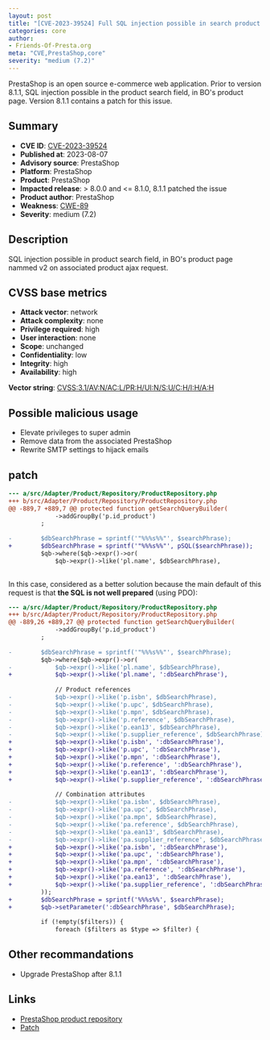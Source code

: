 ```yaml
---
layout: post
title: "[CVE-2023-39524] Full SQL injection possible in search product in backoffice"
categories: core
author:
- Friends-Of-Presta.org
meta: "CVE,PrestaShop,core"
severity: "medium (7.2)"
---
```


PrestaShop is an open source e-commerce web application. Prior to version 8.1.1, SQL injection possible in the product search field, in BO's product page. Version 8.1.1 contains a patch for this issue.

## Summary

* **CVE ID**: [CVE-2023-39524](https://cve.mitre.org/cgi-bin/cvename.cgi?name=CVE-2023-39524)
* **Published at**: 2023-08-07
* **Advisory source**: PrestaShop
* **Platform**: PrestaShop
* **Product**: PrestaShop
* **Impacted release**: > 8.0.0 and <= 8.1.0, 8.1.1 patched the issue
* **Product author**: PrestaShop
* **Weakness**: [CWE-89](https://cwe.mitre.org/data/definitions/89.html)
* **Severity**: medium (7.2)

## Description

SQL injection possible in product search field, in BO's product page nammed v2 on associated product ajax request.

## CVSS base metrics

* **Attack vector**: network
* **Attack complexity**: none
* **Privilege required**: high
* **User interaction**: none
* **Scope**: unchanged
* **Confidentiality**: low
* **Integrity**: high
* **Availability**: high 

**Vector string**: [CVSS:3.1/AV:N/AC:L/PR:H/UI:N/S:U/C:H/I:H/A:H](c)

## Possible malicious usage

* Elevate privileges to super admin
* Remove data from the associated PrestaShop
* Rewrite SMTP settings to hijack emails

## patch

```diff
--- a/src/Adapter/Product/Repository/ProductRepository.php
+++ b/src/Adapter/Product/Repository/ProductRepository.php
@@ -889,7 +889,7 @@ protected function getSearchQueryBuilder(
             ->addGroupBy('p.id_product')
         ;
 
-        $dbSearchPhrase = sprintf('"%%%s%%"', $searchPhrase);
+        $dbSearchPhrase = sprintf('"%%%s%%"', pSQL($searchPhrase));
         $qb->where($qb->expr()->or(
             $qb->expr()->like('pl.name', $dbSearchPhrase),
 
```

In this case, considered as a better solution because the main default of this request is that **the SQL is not well prepared** (using PDO):

```diff
--- a/src/Adapter/Product/Repository/ProductRepository.php
+++ b/src/Adapter/Product/Repository/ProductRepository.php
@@ -889,26 +889,27 @@ protected function getSearchQueryBuilder(
             ->addGroupBy('p.id_product')
         ;
 
-        $dbSearchPhrase = sprintf('"%%%s%%"', $searchPhrase);
         $qb->where($qb->expr()->or(
-            $qb->expr()->like('pl.name', $dbSearchPhrase),
+            $qb->expr()->like('pl.name', ':dbSearchPhrase'),
 
             // Product references
-            $qb->expr()->like('p.isbn', $dbSearchPhrase),
-            $qb->expr()->like('p.upc', $dbSearchPhrase),
-            $qb->expr()->like('p.mpn', $dbSearchPhrase),
-            $qb->expr()->like('p.reference', $dbSearchPhrase),
-            $qb->expr()->like('p.ean13', $dbSearchPhrase),
-            $qb->expr()->like('p.supplier_reference', $dbSearchPhrase),
+            $qb->expr()->like('p.isbn', ':dbSearchPhrase'),
+            $qb->expr()->like('p.upc', ':dbSearchPhrase'),
+            $qb->expr()->like('p.mpn', ':dbSearchPhrase'),
+            $qb->expr()->like('p.reference', ':dbSearchPhrase'),
+            $qb->expr()->like('p.ean13', ':dbSearchPhrase'),
+            $qb->expr()->like('p.supplier_reference', ':dbSearchPhrase'),
 
             // Combination attributes
-            $qb->expr()->like('pa.isbn', $dbSearchPhrase),
-            $qb->expr()->like('pa.upc', $dbSearchPhrase),
-            $qb->expr()->like('pa.mpn', $dbSearchPhrase),
-            $qb->expr()->like('pa.reference', $dbSearchPhrase),
-            $qb->expr()->like('pa.ean13', $dbSearchPhrase),
-            $qb->expr()->like('pa.supplier_reference', $dbSearchPhrase)
+            $qb->expr()->like('pa.isbn', ':dbSearchPhrase'),
+            $qb->expr()->like('pa.upc', ':dbSearchPhrase'),
+            $qb->expr()->like('pa.mpn', ':dbSearchPhrase'),
+            $qb->expr()->like('pa.reference', ':dbSearchPhrase'),
+            $qb->expr()->like('pa.ean13', ':dbSearchPhrase'),
+            $qb->expr()->like('pa.supplier_reference', ':dbSearchPhrase')
         ));
+        $dbSearchPhrase = sprintf('%%%s%%', $searchPhrase);
+        $qb->setParameter(':dbSearchPhrase', $dbSearchPhrase);
 
         if (!empty($filters)) {
             foreach ($filters as $type => $filter) {
```


## Other recommandations

* Upgrade PrestaShop after 8.1.1

## Links

* [PrestaShop product repository](https://github.com/PrestaShop/PrestaShop/security/advisories/GHSA-75p5-jwx4-qw9h)
* [Patch](https://github.com/PrestaShop/PrestaShop/commit/2047d4c053043102bc46a37d383b392704bf14d7)


